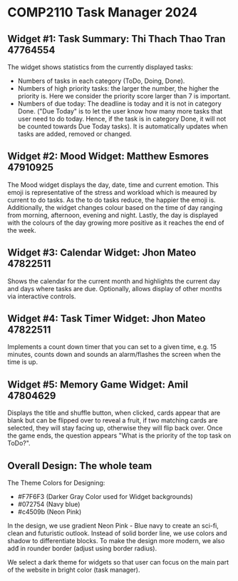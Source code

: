 # COMP2110 Task Manager 2024

## Widget #1: Task Summary: Thi Thach Thao Tran 47764554

The widget shows statistics from the currently displayed tasks:
- Numbers of tasks in each category (ToDo, Doing, Done). 
- Numbers of high priority tasks: the larger the number, the higher the priority is. Here we consider the priority score larger than 7 is important. 
- Numbers of due today: The deadline is today and it is not in category Done. ("Due Today" is to let the user know how many more tasks that user need to do today. Hence, if the task is in category Done, it will not be counted towards Due Today tasks).
It is automatically updates when tasks are added, removed or changed.

## Widget #2: Mood Widget: Matthew Esmores 47910925
The Mood widget displays the day, date, time and current emotion. This emoji is representative of the stress and workload which is meaured by current to do tasks. As the to do tasks reduce, the happier the emoji is. Additionally, the widget changes colour based on the time of day ranging from morning, afternoon, evening and night. Lastly, the day is displayed with the colours of the day growing more positive as it reaches the end of the week.

## Widget #3: Calendar Widget: Jhon Mateo 47822511

Shows the calendar for the current month and highlights the current day and days where tasks are due. Optionally, allows display of other months via interactive controls.

## Widget #4: Task Timer Widget: Jhon Mateo 47822511

Implements a count down timer that you can set to a given time, e.g. 15 minutes, counts down and sounds an alarm/flashes the screen when the time is up.

## Widget #5: Memory Game Widget: Amil 47804629

Displays the title and shuffle button, when clicked, cards appear that are blank but can be flipped over to reveal a fruit, if two matching cards are selected, they will stay facing up,
otherwise they will flip back over. Once the game ends, the question appears "What is the priority of the top task on ToDo?".

## Overall Design: The whole team 
The Theme Colors for Designing:
- #F7F6F3 (Darker Gray Color used for Widget backgrounds)
- #072754 (Navy blue)
- #c4509b (Neon Pink)

In the design, we use gradient Neon Pink - Blue navy to create an sci-fi, clean and futuristic outlook. Instead of solid border line, we use colors and shadow to differentiate blocks. To make the design more modern, we also adđ in rounder border (adjust using border radius). 

We select a dark theme for widgets so that user can focus on the main part of the website in bright color (task manager).